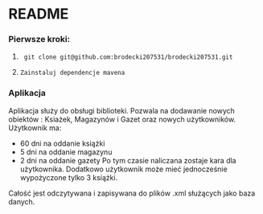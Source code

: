 # README #

### Pierwsze kroki: ###

1. ```  git clone git@github.com:brodecki207531/brodecki207531.git ```

2. ``` Zainstaluj dependencje mavena ```


### Aplikacja ###

Aplikacja służy do obsługi biblioteki. Pozwala na dodawanie nowych obiektów : Ksiażek, Magazynów i Gazet oraz nowych użytkowników.
Użytkownik ma:
- 60 dni na oddanie książki
- 5 dni na oddanie magazynu
- 2 dni na oddanie gazety
Po tym czasie naliczana zostaje kara dla użytkownika. Dodatkowo użytkownik może mieć jednocześnie wypożyczone tylko 3 książki.

Całość jest odczytywana i zapisywana do plików .xml służących jako baza danych.
